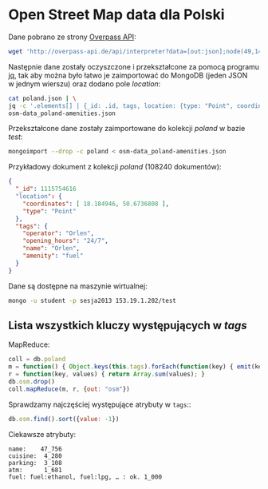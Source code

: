 # Open Street Map data dla Polski

Dane pobrano ze strony
[Overpass API](http://overpass-api.de):

```sh
wget 'http://overpass-api.de/api/interpreter?data=[out:json];node(49,14,55,24)[amenity];out;' -O poland.json
```

Następnie dane zostały oczyszczone i przekształcone za pomocą programu
[jq](http://stedolan.github.io/jq/),
tak aby można było łatwo je zaimportować do MongoDB
(jeden JSON w jednym wierszu)
oraz dodano pole *location*:

```sh
cat poland.json | \
jq -c '.elements[] | {_id: .id, tags, location: {type: "Point", coordinates: [.lon, .lat]}}' > \
osm-data_poland-amenities.json
```

Przekształcone dane zostały zaimportowane do kolekcji *poland*
w bazie *test*:

```sh
mongoimport --drop -c poland < osm-data_poland-amenities.json
```

Przykładowy dokument z kolekcji *poland* (108240 dokumentów):

```json
{
  "_id": 1115754616
  "location": {
    "coordinates": [ 18.184946, 50.6736808 ],
    "type": "Point"
  },
  "tags": {
    "operator": "Orlen",
    "opening_hours": "24/7",
    "name": "Orlen",
    "amenity": "fuel"
  }
}
```

Dane są dostępne na maszynie wirtualnej:

```sh
mongo -u student -p sesja2013 153.19.1.202/test
```


## Lista wszystkich kluczy występujących w *tags*

MapReduce:

```js
coll = db.poland
m = function() { Object.keys(this.tags).forEach(function(key) { emit(key, 1)}); }
r = function(key, values) { return Array.sum(values); }
db.osm.drop()
coll.mapReduce(m, r, {out: "osm"})
```

Sprawdzamy najczęściej występujące atrybuty w `tags`::

```js
db.osm.find().sort({value: -1})
```

Ciekawsze atrybuty:

```
name:    47_756
cuisine:  4_280
parking:  3_108
atm:      1_681
fuel: fuel:ethanol, fuel:lpg, … : ok. 1_000
```
